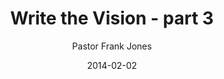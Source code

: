 ---
lunr: "true"
title: "Write the Vision - part 3"
author: "Pastor Frank Jones"
postDate: "02-02-2014"
date: 2014-02-02
category: "sermons"
slug: "2014/02/02022014_ffc"
icon: microphone
audioLink: "02022014_ffc"
tags: [hearing, write the vision]
mp3: "02022014_ffc/02022014.mp3"
ogg: "02022014_ffc/02022014.ogg"
linkurl: "https://archive.org/download/02022014_ffc/02022014_ffc_files.xml"
ipath: "https://archive.org/download/02022014_ffc/02022014.mp3"
layout: sermon.html
---